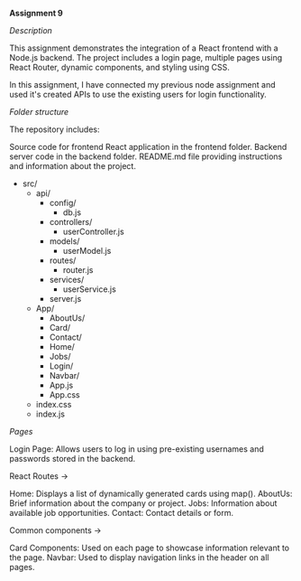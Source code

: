 **Assignment 9**

*Description*

This assignment demonstrates the integration of a React frontend with a Node.js backend. The project includes a login page, multiple pages using React Router, dynamic components, and styling using CSS.

In this assignment, I have connected my previous node assignment and used it's created APIs to use the existing users for login functionality.

*Folder structure*

The repository includes:

Source code for frontend React application in the frontend folder.
Backend server code in the backend folder.
README.md file providing instructions and information about the project.

- src/
  - api/
    - config/
        - db.js
    - controllers/
        - userController.js
    - models/
        - userModel.js
    - routes/
        - router.js
    - services/
        - userService.js
    - server.js
  - App/
    - AboutUs/
    - Card/
    - Contact/
    - Home/
    - Jobs/
    - Login/
    - Navbar/
    - App.js
    - App.css
  - index.css
  - index.js

*Pages*

Login Page: Allows users to log in using pre-existing usernames and passwords stored in the backend.

React Routes ->

Home: Displays a list of dynamically generated cards using map().
AboutUs: Brief information about the company or project.
Jobs: Information about available job opportunities.
Contact: Contact details or form.

Common components ->

Card Components: Used on each page to showcase information relevant to the page.
Navbar: Used to display navigation links in the header on all pages.
